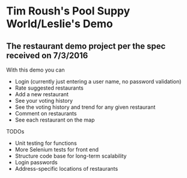 Tim Roush's Pool Suppy World/Leslie's Demo
====================

The restaurant demo project per the spec received on 7/3/2016
---------------------

With this demo you can
* Login (currently just entering a user name, no password validation)
* Rate suggested restaurants
* Add a new restaurant
* See your voting history
* See the voting history and trend for any given restaurant
* Comment on restaurants
* See each restaurant on the map

TODOs
* Unit testing for functions
* More Selenium tests for front end
* Structure code base for long-term scalability
* Login passwords
* Address-specific locations of restaurants
